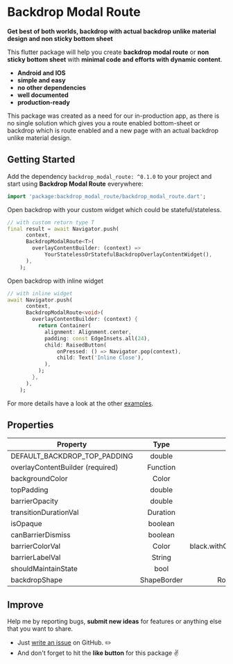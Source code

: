 # Backdrop Modal Route

**Get best of both worlds, backdrop with actual backdrop unlike material design and non sticky bottom sheet**

This flutter package will help you create **backdrop modal route** or **non sticky bottom sheet** with **minimal code and efforts with dynamic content**. 

- **Android and IOS**
- **simple and easy**
- **no other dependencies**
- **well documented**
- **production-ready**

This package was created as a need for our in-production app, as there is no single solution which gives you a route enabled bottom-sheet or backdrop which is route enabled and a new page with an actual backdrop unlike material design.

## Getting Started
Add the dependency `backdrop_modal_route: ^0.1.0` to your project and start using **Backdrop Modal Route** everywhere:
```dart
import 'package:backdrop_modal_route/backdrop_modal_route.dart';
```

Open backdrop with your custom widget which could be stateful/stateless.

```dart
// with custom return type T
final result = await Navigator.push(
      context,
      BackdropModalRoute<T>(
        overlayContentBuilder: (context) => 
            YourStatelessOrStatefulBackdropOverlayContentWidget(),
      ),
    );
```

Open backdrop with inline widget

```dart
// with inline widget
await Navigator.push(
      context,
      BackdropModalRoute<void>(
        overlayContentBuilder: (context) {
          return Container(
            alignment: Alignment.center,
            padding: const EdgeInsets.all(24),
            child: RaisedButton(
                onPressed: () => Navigator.pop(context),
                child: Text('Inline Close'),
            ),
          );
        },
      ),
    );
```

For more details have a look at the other [examples](./example/readme.md).

## Properties
| Property                         | Type          | Default                           |
| ------------------------         |:-------------:| -----:                            |
| DEFAULT_BACKDROP_TOP_PADDING     | double        | 56.0                              |
| overlayContentBuilder (required) | Function      | you implement it                  |
| backgroundColor                  | Color         | White                             |
| topPadding                       | double        | 56.0                              |
| barrierOpacity                   | double        | 0.5                               |
| transitionDurationVal            | Duration      | milliseconds:500                  |
| isOpaque                         | boolean       | false                             |
| canBarrierDismiss                | boolean       | true                              |
| barrierColorVal                  | Color         | black.withOpacity(barrierOpacity) |
| barrierLabelVal                  | String        | null                              |
| shouldMaintainState              | bool          | true                              |
| backdropShape                    | ShapeBorder   | RoundedRectangleBorder            |

## Improve

Help me by reporting bugs, **submit new ideas** for features or anything else that you want to share.

- Just [write an issue](https://github.com/hey24sheep/backdrop_modal_route/issues) on GitHub. ✏️
- And don't forget to hit the **like button** for this package ✌️